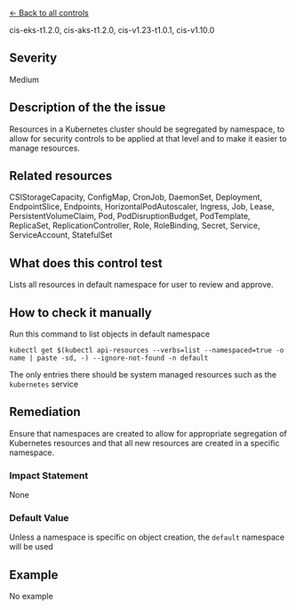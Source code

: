 [← Back to all controls](index.md)


cis-eks-t1.2.0, cis-aks-t1.2.0, cis-v1.23-t1.0.1, cis-v1.10.0

## Severity

Medium

## Description of the the issue

Resources in a Kubernetes cluster should be segregated by namespace, to allow for security controls to be applied at that level and to make it easier to manage resources.

## Related resources

CSIStorageCapacity, ConfigMap, CronJob, DaemonSet, Deployment, EndpointSlice, Endpoints, HorizontalPodAutoscaler, Ingress, Job, Lease, PersistentVolumeClaim, Pod, PodDisruptionBudget, PodTemplate, ReplicaSet, ReplicationController, Role, RoleBinding, Secret, Service, ServiceAccount, StatefulSet

## What does this control test

Lists all resources in default namespace for user to review and approve.

## How to check it manually

Run this command to list objects in default namespace

```
kubectl get $(kubectl api-resources --verbs=list --namespaced=true -o name | paste -sd, -) --ignore-not-found -n default

```

 The only entries there should be system managed resources such as the `kubernetes` service

## Remediation

Ensure that namespaces are created to allow for appropriate segregation of Kubernetes resources and that all new resources are created in a specific namespace.

### Impact Statement

None

### Default Value

Unless a namespace is specific on object creation, the `default` namespace will be used

## Example

No example
